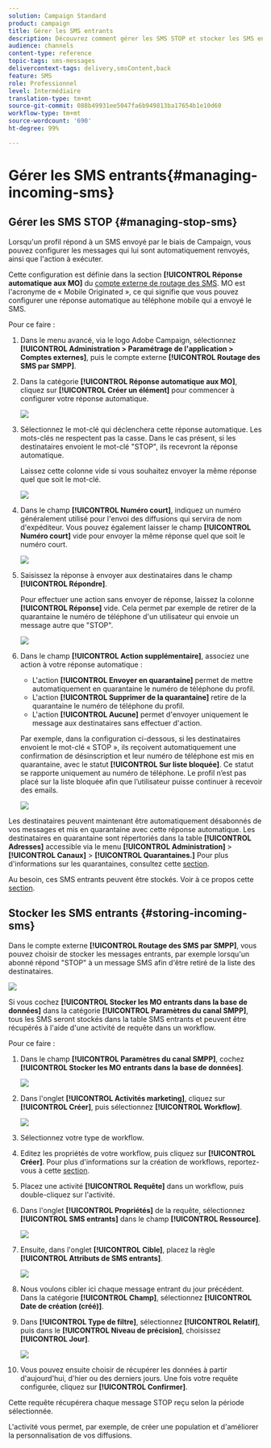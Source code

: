 ```yaml
---
solution: Campaign Standard
product: campaign
title: Gérer les SMS entrants
description: Découvrez comment gérer les SMS STOP et stocker les SMS entrants dans Adobe Campaign.
audience: channels
content-type: reference
topic-tags: sms-messages
delivercontext-tags: delivery,smsContent,back
feature: SMS
role: Professionnel
level: Intermédiaire
translation-type: tm+mt
source-git-commit: 088b49931ee5047fa6b949813ba17654b1e10d60
workflow-type: tm+mt
source-wordcount: '690'
ht-degree: 99%

---
```



# Gérer les SMS entrants{#managing-incoming-sms}

## Gérer les SMS STOP {#managing-stop-sms}

Lorsqu&#39;un profil répond à un SMS envoyé par le biais de Campaign, vous pouvez configurer les messages qui lui sont automatiquement renvoyés, ainsi que l&#39;action à exécuter.

Cette configuration est définie dans la section **[!UICONTROL Réponse automatique aux MO]** du [compte externe de routage des SMS](../../administration/using/configuring-sms-channel.md#defining-an-sms-routing). MO est l&#39;acronyme de « Mobile Originated », ce qui signifie que vous pouvez configurer une réponse automatique au téléphone mobile qui a envoyé le SMS.

Pour ce faire :

1. Dans le menu avancé, via le logo Adobe Campaign, sélectionnez **[!UICONTROL Administration > Paramétrage de l&#39;application > Comptes externes]**, puis le compte externe **[!UICONTROL Routage des SMS par SMPP]**.
1. Dans la catégorie **[!UICONTROL Réponse automatique aux MO]**, cliquez sur **[!UICONTROL Créer un élément]** pour commencer à configurer votre réponse automatique.

   ![](assets/sms_mo_1.png)

1. Sélectionnez le mot-clé qui déclenchera cette réponse automatique. Les mots-clés ne respectent pas la casse. Dans le cas présent, si les destinataires envoient le mot-clé &quot;STOP&quot;, ils recevront la réponse automatique.

   Laissez cette colonne vide si vous souhaitez envoyer la même réponse quel que soit le mot-clé.

   ![](assets/sms_mo_2.png)

1. Dans le champ **[!UICONTROL Numéro court]**, indiquez un numéro généralement utilisé pour l&#39;envoi des diffusions qui servira de nom d&#39;expéditeur. Vous pouvez également laisser le champ **[!UICONTROL Numéro court]** vide pour envoyer la même réponse quel que soit le numéro court.

   ![](assets/sms_mo_4.png)

1. Saisissez la réponse à envoyer aux destinataires dans le champ **[!UICONTROL Répondre]**.

   Pour effectuer une action sans envoyer de réponse, laissez la colonne **[!UICONTROL Réponse]** vide. Cela permet par exemple de retirer de la quarantaine le numéro de téléphone d&#39;un utilisateur qui envoie un message autre que &quot;STOP&quot;.

   ![](assets/sms_mo_3.png)

1. Dans le champ **[!UICONTROL Action supplémentaire]**, associez une action à votre réponse automatique :

   * L&#39;action **[!UICONTROL Envoyer en quarantaine]** permet de mettre automatiquement en quarantaine le numéro de téléphone du profil.
   * L&#39;action **[!UICONTROL Supprimer de la quarantaine]** retire de la quarantaine le numéro de téléphone du profil.
   * L&#39;action **[!UICONTROL Aucune]** permet d&#39;envoyer uniquement le message aux destinataires sans effectuer d&#39;action.

   Par exemple, dans la configuration ci-dessous, si les destinataires envoient le mot-clé « STOP », ils reçoivent automatiquement une confirmation de désinscription et leur numéro de téléphone est mis en quarantaine, avec le statut **[!UICONTROL Sur liste bloquée]**. Ce statut se rapporte uniquement au numéro de téléphone. Le profil n’est pas placé sur la liste bloquée afin que l’utilisateur puisse continuer à recevoir des emails.

   ![](assets/sms_mo.png)

Les destinataires peuvent maintenant être automatiquement désabonnés de vos messages et mis en quarantaine avec cette réponse automatique. Les destinataires en quarantaine sont répertoriés dans la table **[!UICONTROL Adresses]** accessible via le menu **[!UICONTROL Administration]** > **[!UICONTROL Canaux]** > **[!UICONTROL Quarantaines.]** Pour plus d&#39;informations sur les quarantaines, consultez cette [section](../../sending/using/understanding-quarantine-management.md).

Au besoin, ces SMS entrants peuvent être stockés. Voir à ce propos cette [section](#storing-incoming-sms).

## Stocker les SMS entrants      {#storing-incoming-sms}

Dans le compte externe **[!UICONTROL Routage des SMS par SMPP]**, vous pouvez choisir de stocker les messages entrants, par exemple lorsqu&#39;un abonné répond &quot;STOP&quot; à un message SMS afin d&#39;être retiré de la liste des destinataires.

![](assets/sms_config_mo_1.png)

Si vous cochez **[!UICONTROL Stocker les MO entrants dans la base de données]** dans la catégorie **[!UICONTROL Paramètres du canal SMPP]**, tous les SMS seront stockés dans la table SMS entrants et peuvent être récupérés à l&#39;aide d&#39;une activité de requête dans un workflow.

Pour ce faire :

1. Dans le champ **[!UICONTROL Paramètres du canal SMPP]**, cochez **[!UICONTROL Stocker les MO entrants dans la base de données]**.

   ![](assets/sms_config_mo_2.png)

1. Dans l&#39;onglet **[!UICONTROL Activités marketing]**, cliquez sur **[!UICONTROL Créer]**, puis sélectionnez **[!UICONTROL Workflow]**.

   ![](assets/sms_config_mo_3.png)

1. Sélectionnez votre type de workflow.
1. Editez les propriétés de votre workflow, puis cliquez sur **[!UICONTROL Créer]**. Pour plus d&#39;informations sur la création de workflows, reportez-vous à cette [section](../../automating/using/building-a-workflow.md).
1. Placez une activité **[!UICONTROL Requête]** dans un workflow, puis double-cliquez sur l&#39;activité.
1. Dans l&#39;onglet **[!UICONTROL Propriétés]** de la requête, sélectionnez **[!UICONTROL SMS entrants]** dans le champ **[!UICONTROL Ressource]**.

   ![](assets/sms_config_mo_4.png)

1. Ensuite, dans l&#39;onglet **[!UICONTROL Cible]**, placez la règle **[!UICONTROL Attributs de SMS entrants]**.

   ![](assets/sms_config_mo_5.png)

1. Nous voulons cibler ici chaque message entrant du jour précédent. Dans la catégorie **[!UICONTROL Champ]**, sélectionnez **[!UICONTROL Date de création (créé)]**.
1. Dans **[!UICONTROL Type de filtre]**, sélectionnez **[!UICONTROL Relatif]**, puis dans le **[!UICONTROL Niveau de précision]**, choisissez **[!UICONTROL Jour]**.

   ![](assets/sms_config_mo_6.png)

1. Vous pouvez ensuite choisir de récupérer les données à partir d&#39;aujourd&#39;hui, d&#39;hier ou des derniers jours. Une fois votre requête configurée, cliquez sur **[!UICONTROL Confirmer]**.

Cette requête récupérera chaque message STOP reçu selon la période sélectionnée.

L&#39;activité vous permet, par exemple, de créer une population et d&#39;améliorer la personnalisation de vos diffusions.
